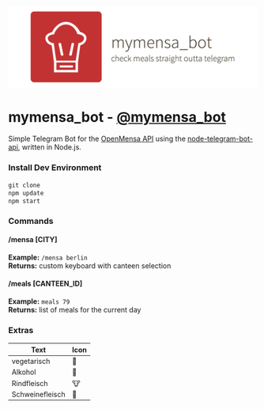 <p align="center">
<img src="profile_photo/bunner.png"/>
</p>

# mymensa_bot - <a href="http://telegram.me/mymensa_bot">@mymensa_bot</a>

Simple Telegram Bot for the <a href="https://openmensa.org">OpenMensa API</a> using the <a href="https://github.com/yagop/node-telegram-bot-api">node-telegram-bot-api</a>, written in Node.js.


### Install Dev Environment
```
git clone
npm update
npm start
```

### Commands
#### /mensa [CITY]
**Example:** `/mensa berlin` <br>
**Returns:** custom keyboard with canteen selection
#### /meals [CANTEEN_ID]
**Example:** `meals 79` <br>
**Returns:** list of meals for the current day

### Extras
| Text  |  Icon |
|---|---|
| vegetarisch  | 🌱  |
|  Alkohol | 🍷  |
|  Rindfleisch |  🐮 |
|  Schweinefleisch | 🐷 |
